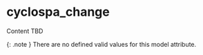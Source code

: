 # cyclospa_change
Content TBD


{: .note }
There are no defined valid values for this model attribute.
